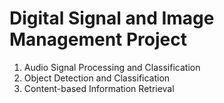 # Digital Signal and Image Management Project

1. Audio Signal Processing and Classification
2. Object Detection and Classification
3. Content-based Information Retrieval
